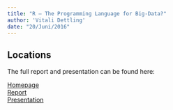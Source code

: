 ```yaml
---
title: "R – The Programming Language for Big-Data?"
author: 'Vitali Dettling'
date: "20/Juni/2016"
---
```


## Locations

The full report and presentation can be found here:

[Homepage](http://vitali.dettling.xyz/index.php/r-for-big-data-2/) </br>
[Report](http://vitali.dettling.xyz/wp-content/uploads/2016/07/R-for-Big-Data.pdf) </br>
[Presentation](http://vitali.dettling.xyz/wp-content/uploads/2016/08/RPresentation_eng.html#1)


